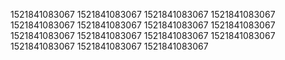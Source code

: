 1521841083067
1521841083067
1521841083067
1521841083067
1521841083067
1521841083067
1521841083067
1521841083067
1521841083067
1521841083067
1521841083067
1521841083067
1521841083067
1521841083067
1521841083067